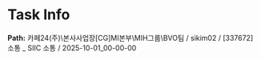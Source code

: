 # Task Info

**Path:** 카페24(주)\본사사업장\[CG]MI본부\MIH그룹\BVO팀 / sikim02 / [337672] 소통 _ SIIC 소통 / 2025-10-01_00-00-00

